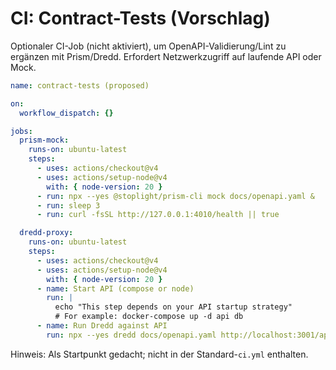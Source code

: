 # CI: Contract-Tests (Vorschlag)

Optionaler CI-Job (nicht aktiviert), um OpenAPI-Validierung/Lint zu ergänzen mit Prism/Dredd. Erfordert Netzwerkzugriff auf laufende API oder Mock.

```yaml
name: contract-tests (proposed)

on:
  workflow_dispatch: {}

jobs:
  prism-mock:
    runs-on: ubuntu-latest
    steps:
      - uses: actions/checkout@v4
      - uses: actions/setup-node@v4
        with: { node-version: 20 }
      - run: npx --yes @stoplight/prism-cli mock docs/openapi.yaml &
      - run: sleep 3
      - run: curl -fsSL http://127.0.0.1:4010/health || true

  dredd-proxy:
    runs-on: ubuntu-latest
    steps:
      - uses: actions/checkout@v4
      - uses: actions/setup-node@v4
        with: { node-version: 20 }
      - name: Start API (compose or node)
        run: |
          echo "This step depends on your API startup strategy"
          # For example: docker-compose up -d api db
      - name: Run Dredd against API
        run: npx --yes dredd docs/openapi.yaml http://localhost:3001/api/v1 || true
```

Hinweis: Als Startpunkt gedacht; nicht in der Standard-`ci.yml` enthalten.

